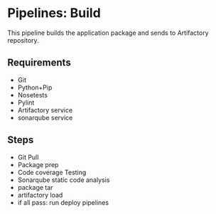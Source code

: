 # Pipelines: Build

This pipeline builds the application package and sends to Artifactory repository.

## Requirements

- Git
- Python+Pip
- Nosetests
- Pylint
- Artifactory service
- sonarqube service


## Steps

- Git Pull
- Package prep
- Code coverage Testing
- Sonarqube static code analysis
- package tar
- artifactory load
- if all pass: run deploy pipelines
